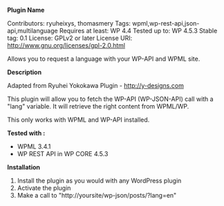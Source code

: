 **Plugin Name**

Contributors: ryuheixys, thomasmery
Tags: wpml,wp-rest-api,json-api,multilanguage
Requires at least: WP 4.4
Tested up to: WP 4.5.3
Stable tag: 0.1
License: GPLv2 or later
License URI: http://www.gnu.org/licenses/gpl-2.0.html

Allows you to request a language with your WP-API and WPML site.

**Description**

Adapted from Ryuhei Yokokawa Plugin - http://y-designs.com

This plugin will allow you to fetch the WP-API (WP-JSON-API) call with a "lang" variable.  It will retrieve the right content from WPML/WP.

This only works with WPML and WP-API installed.

**Tested with :**
* WPML 3.4.1
* WP REST API in WP CORE 4.5.3

**Installation**

1. Install the plugin as you would with any WordPress plugin
2. Activate the plugin
3. Make a call to "http://yoursite/wp-json/posts/?lang=en"
